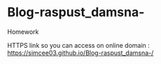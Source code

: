 # Blog-raspust_damsna-
Homework


HTTPS link so you can access on online domain : https://simcee03.github.io/Blog-raspust_damsna-/
